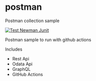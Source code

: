 # postman
Postman collection sample

[![Test Newman Junit](https://github.com/apis3445/postman/actions/workflows/junit.yml/badge.svg)](https://github.com/apis3445/postman/actions/workflows/junit.yml)

Postman sample to run with github actions

Includes 

- Rest Api
- Odata Api
- GraphQL
- GitHub Actions

